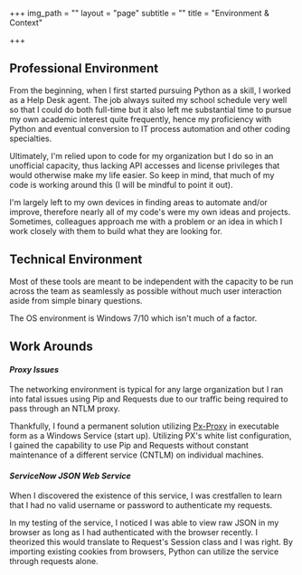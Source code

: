 +++
img_path = ""
layout = "page"
subtitle = ""
title = "Environment & Context"

+++
## Professional Environment

From the beginning, when I first started pursuing Python as a skill, I worked as a Help Desk agent. The job always suited my school schedule very well so that I could do both full-time but it also left me substantial time to pursue my own academic interest quite frequently, hence my proficiency with Python and eventual conversion to IT process automation and other coding specialties.

Ultimately, I'm relied upon to code for my organization but I do so in an unofficial capacity, thus lacking API accesses and license privileges that would otherwise make my life easier. So keep in mind, that much of my code is working around this (I will be mindful to point it out).

I'm largely left to my own devices in finding areas to automate and/or improve, therefore nearly all of my code's were my own ideas and projects. Sometimes, colleagues approach me with a problem or an idea in which I work closely with them to build what they are looking for.

## Technical Environment

Most of these tools are meant to be independent with the capacity to be run across the team as seamlessly as possible without much user interaction aside from simple binary questions.

The OS environment is Windows 7/10 which isn't much of a factor.

## Work Arounds

#### _Proxy Issues_

The networking environment is typical for any large organization but I ran into fatal issues using Pip and Requests due to our traffic being required to pass through an NTLM proxy.

Thankfully, I found a permanent solution utilizing [Px-Proxy](https://github.com/genotrance/px "Px-Proxy") in executable form as a Windows Service (start up). Utilizing PX's white list configuration, I gained the capability to use Pip and Requests without constant maintenance of a different service (CNTLM) on individual machines.

#### _ServiceNow JSON Web Service_ 

When I discovered the existence of this service, I was crestfallen to learn that I had no valid username or password to authenticate my requests. 

In my testing of the service, I noticed I was able to view raw JSON in my browser as long as I had authenticated with the browser recently. I theorized this would translate to Request's Session class and I was right. By importing existing cookies from browsers, Python can utilize the service through requests alone. 
